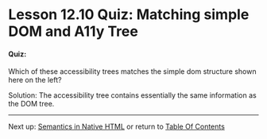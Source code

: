 # Lesson 12.10 Quiz: Matching simple DOM and A11y Tree

#### Quiz:
Which of these accessibility trees matches the simple dom structure shown here on the left?

Solution: 
The accessibility tree contains essentially the same information as the DOM tree.

- - -
Next up: [Semantics in Native HTML](ND024_Part2_Lesson12_11.md) or return to [Table Of Contents](./ND024_TableOfContents.md)
